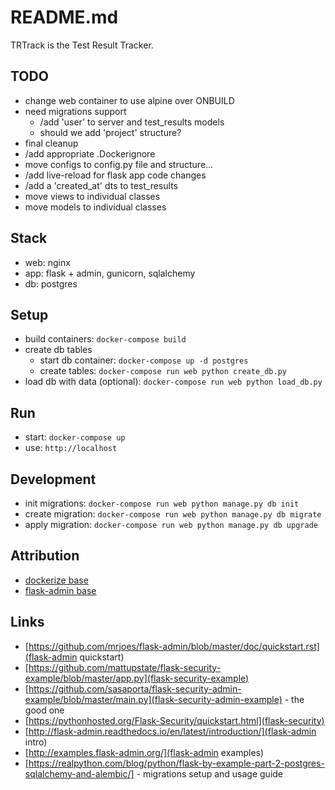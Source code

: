 # README.md

TRTrack is the Test Result Tracker.


## TODO
- change web container to use alpine over ONBUILD
- need migrations support
  * /add 'user' to server and test_results models
  * should we add 'project' structure?
- final cleanup
- /add appropriate .Dockerignore
- move configs to config.py file and structure...
- /add live-reload for flask app code changes
- /add a 'created_at' dts to test_results
- move views to individual classes
- move models to individual classes

## Stack
- web: nginx
- app: flask + admin, gunicorn, sqlalchemy
- db: postgres


## Setup
- build containers: `docker-compose build`
- create db tables
  * start db container: `docker-compose up -d postgres`
  * create tables: `docker-compose run web python create_db.py`
- load db with data (optional): `docker-compose run web python load_db.py`


## Run
- start: `docker-compose up`
- use: `http://localhost`

## Development
- init migrations: `docker-compose run web python manage.py db init`
- create migration: `docker-compose run web python manage.py db migrate`
- apply migration: `docker-compose run web python manage.py db upgrade`

## Attribution
- [dockerize base](https://realpython.com/blog/python/dockerizing-flask-with-compose-and-machine-from-localhost-to-the-cloud/)
- [flask-admin base](https://github.com/flask-admin/flask-admin/blob/master/examples/sqla/app.py)

## Links
- [https://github.com/mrjoes/flask-admin/blob/master/doc/quickstart.rst](flask-admin quickstart)
- [https://github.com/mattupstate/flask-security-example/blob/master/app.py](flask-security-example)
- [https://github.com/sasaporta/flask-security-admin-example/blob/master/main.py](flask-security-admin-example) - the good one
- [https://pythonhosted.org/Flask-Security/quickstart.html](flask-security)
- [http://flask-admin.readthedocs.io/en/latest/introduction/](flask-admin intro)
- [http://examples.flask-admin.org/](flask-admin examples)
- [https://realpython.com/blog/python/flask-by-example-part-2-postgres-sqlalchemy-and-alembic/] - migrations setup and usage guide
